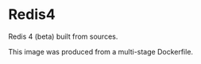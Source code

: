 Redis4
======

Redis 4 (beta) built from sources.

This image was produced from a multi-stage Dockerfile.
